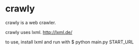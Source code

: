 # crawly

crawly is a web crawler.

crawly uses lxml. http://lxml.de/

to use, install lxml and run with $ python main.py START_URL
